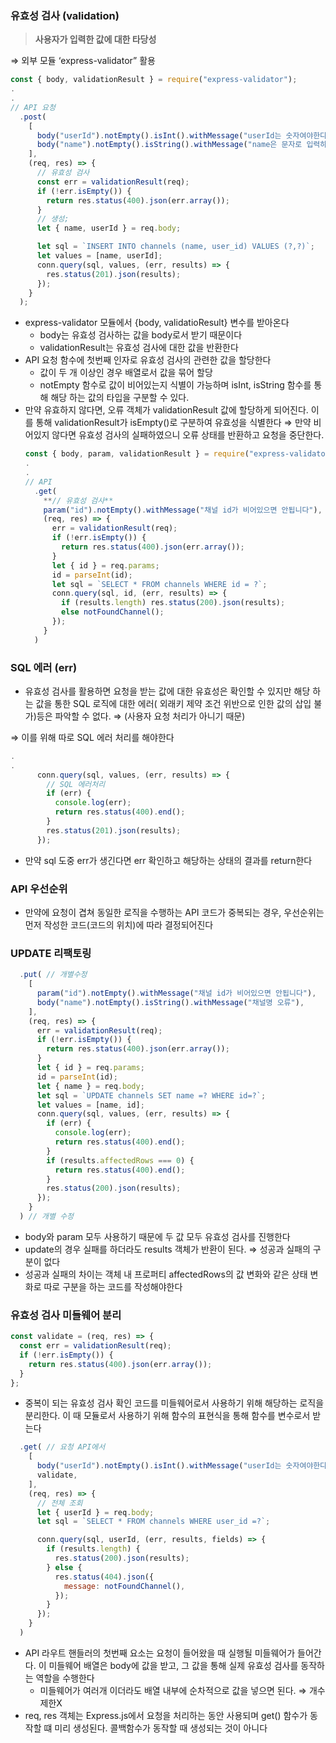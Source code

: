 ### 유효성 검사 (validation)

> **사용자가 입력한 값에 대한 타당성**

⇒ 외부 모듈 ‘express-validator” 활용

```jsx
const { body, validationResult } = require("express-validator");
.
.
// API 요청
  .post(
    [
      body("userId").notEmpty().isInt().withMessage("userId는 숫자여야한다"),
      body("name").notEmpty().isString().withMessage("name은 문자로 입력하자"),
    ],
    (req, res) => {
      // 유효성 검사
      const err = validationResult(req);
      if (!err.isEmpty()) {
        return res.status(400).json(err.array());
      }
      // 생성;
      let { name, userId } = req.body;

      let sql = `INSERT INTO channels (name, user_id) VALUES (?,?)`;
      let values = [name, userId];
      conn.query(sql, values, (err, results) => {
        res.status(201).json(results);
      });
    }
  );
```

- express-validator 모듈에서 {body, validatioResult} 변수를 받아온다
  - body는 유효성 검사하는 값을 body로서 받기 때문이다
  - validationResult는 유효성 검사에 대한 값을 반환한다
- API 요청 함수에 첫번째 인자로 유효성 검사의 관련한 값을 할당한다
  - 값이 두 개 이상인 경우 배열로서 값을 묶어 할당
  - notEmpty 함수로 값이 비어있는지 식별이 가능하며 isInt, isString 함수를 통해 해당 하는 값의 타입을 구분할 수 있다.
- 만약 유효하지 않다면, 오류 객체가 validationResult 값에 할당하게 되어진다. 이를 통해 validationResult가 isEmpty()로 구분하여 유효성을 식별한다 ⇒ 만약 비어있지 않다면 유효성 검사의 실패하였으니 오류 상태를 반환하고 요청을 중단한다.
  ```jsx
  const { body, param, validationResult } = require("express-validator");
  .
  .
  // API
    .get(
      **// 유효성 검사**
      param("id").notEmpty().withMessage("채널 id가 비어있으면 안됩니다"),
      (req, res) => {
        err = validationResult(req);
        if (!err.isEmpty()) {
          return res.status(400).json(err.array());
        }
        let { id } = req.params;
        id = parseInt(id);
        let sql = `SELECT * FROM channels WHERE id = ?`;
        conn.query(sql, id, (err, results) => {
          if (results.length) res.status(200).json(results);
          else notFoundChannel();
        });
      }
    )

  ```

### SQL 에러 (err)

- 유효성 검사를 활용하면 요청을 받는 값에 대한 유효성은 확인할 수 있지만 해당 하는 값을 통한 SQL 로직에 대한 에러( 외래키 제약 조건 위반으로 인한 값의 삽입 불가)등은 파악할 수 없다. ⇒ (사용자 요청 처리가 아니기 때문)

⇒ 이를 위해 따로 SQL 에러 처리를 해야한다

```jsx
.
.
      conn.query(sql, values, (err, results) => {
        // SQL 에러처리
        if (err) {
          console.log(err);
          return res.status(400).end();
        }
        res.status(201).json(results);
      });
```

- 만약 sql 도중 err가 생긴다면 err 확인하고 해당하는 상태의 결과를 return한다

### API 우선순위

- 만약에 요청이 겹쳐 동일한 로직을 수행하는 API 코드가 중복되는 경우, 우선순위는 먼저 작성한 코드(코드의 위치)에 따라 결정되어진다

### UPDATE 리팩토링

```jsx
  .put( // 개별수정
    [
      param("id").notEmpty().withMessage("채널 id가 비어있으면 안됩니다"),
      body("name").notEmpty().isString().withMessage("채널명 오류"),
    ],
    (req, res) => {
      err = validationResult(req);
      if (!err.isEmpty()) {
        return res.status(400).json(err.array());
      }
      let { id } = req.params;
      id = parseInt(id);
      let { name } = req.body;
      let sql = `UPDATE channels SET name =? WHERE id=?`;
      let values = [name, id];
      conn.query(sql, values, (err, results) => {
        if (err) {
          console.log(err);
          return res.status(400).end();
        }
        if (results.affectedRows === 0) {
          return res.status(400).end();
        }
        res.status(200).json(results);
      });
    }
  ) // 개별 수정
```

- body와 param 모두 사용하기 때문에 두 값 모두 유효성 검사를 진행한다
- update의 경우 실패를 하더라도 results 객체가 반환이 된다. ⇒ 성공과 실패의 구분이 없다
- 성공과 실패의 차이는 객체 내 프로퍼티 affectedRows의 값 변화와 같은 상태 변화로 따로 구분을 하는 코드를 작성해야한다

### 유효성 검사 미들웨어 분리

```jsx
const validate = (req, res) => {
  const err = validationResult(req);
  if (!err.isEmpty()) {
    return res.status(400).json(err.array());
  }
};
```

- 중복이 되는 유효성 검사 확인 코드를 미들웨어로서 사용하기 위해 해당하는 로직을 분리한다. 이 때 모듈로서 사용하기 위해 함수의 표현식을 통해 함수를 변수로서 받는다

```jsx
  .get( // 요청 API에서
    [
      body("userId").notEmpty().isInt().withMessage("userId는 숫자여야한다"),
      validate,
    ],
    (req, res) => {
      // 전체 조회
      let { userId } = req.body;
      let sql = `SELECT * FROM channels WHERE user_id =?`;

      conn.query(sql, userId, (err, results, fields) => {
        if (results.length) {
          res.status(200).json(results);
        } else {
          res.status(404).json({
            message: notFoundChannel(),
          });
        }
      });
    }
  )
```

- API 라우트 핸들러의 첫번째 요소는 요청이 들어왔을 때 실행될 미들웨어가 들어간다. 이 미들웨어 배열은 body에 값을 받고, 그 값을 통해 실제 유효성 검사를 동작하는 역할을 수행한다
  - 미들웨어가 여러개 이더라도 배열 내부에 순차적으로 값을 넣으면 된다. ⇒ 개수 제한X
- req, res 객체는 Express.js에서 요청을 처리하는 동안 사용되며 get() 함수가 동작할 떄 미리 생성된다. 콜백함수가 동작할 때 생성되는 것이 아니다
